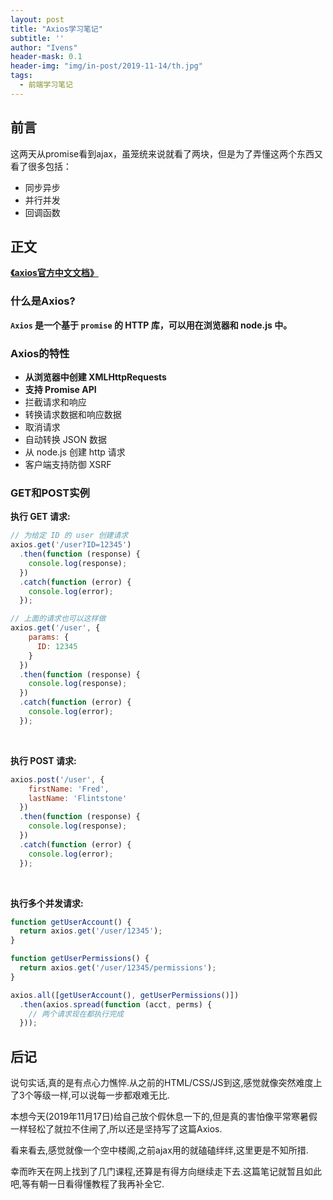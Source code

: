 ```yaml
---
layout: post
title: "Axios学习笔记"
subtitle: ''
author: "Ivens"
header-mask: 0.1
header-img: "img/in-post/2019-11-14/th.jpg"
tags:
  - 前端学习笔记
---
```

## 前言
这两天从promise看到ajax，虽笼统来说就看了两块，但是为了弄懂这两个东西又看了很多包括：
- 同步异步
- 并行并发
- 回调函数

## 正文

[**《axios官方中文文档》**](http://www.axios-js.com/zh-cn/docs/)

### 什么是Axios?

**`Axios` 是一个基于 `promise` 的 HTTP 库，可以用在浏览器和 node.js 中。**

### Axios的特性

- **从浏览器中创建 XMLHttpRequests**
- **支持 Promise API**
- 拦截请求和响应
- 转换请求数据和响应数据
- 取消请求
- 自动转换 JSON 数据
- 从 node.js 创建 http 请求
- 客户端支持防御 XSRF

### GET和POST实例

**执行 GET 请求:**
```js
// 为给定 ID 的 user 创建请求
axios.get('/user?ID=12345')
  .then(function (response) {
    console.log(response);
  })
  .catch(function (error) {
    console.log(error);
  });

// 上面的请求也可以这样做
axios.get('/user', {
    params: {
      ID: 12345
    }
  })
  .then(function (response) {
    console.log(response);
  })
  .catch(function (error) {
    console.log(error);
  });
```
<br>

**执行 POST 请求:**
```js
axios.post('/user', {
    firstName: 'Fred',
    lastName: 'Flintstone'
  })
  .then(function (response) {
    console.log(response);
  })
  .catch(function (error) {
    console.log(error);
  });
```
<br>

**执行多个并发请求:**
```js
function getUserAccount() {
  return axios.get('/user/12345');
}

function getUserPermissions() {
  return axios.get('/user/12345/permissions');
}

axios.all([getUserAccount(), getUserPermissions()])
  .then(axios.spread(function (acct, perms) {
    // 两个请求现在都执行完成
  }));
```

## 后记

说句实话,真的是有点心力憔悴.从之前的HTML/CSS/JS到这,感觉就像突然难度上了3个等级一样,可以说每一步都艰难无比.
    
本想今天(2019年11月17日)给自己放个假休息一下的,但是真的害怕像平常寒暑假一样轻松了就拉不住闸了,所以还是坚持写了这篇Axios.

看来看去,感觉就像一个空中楼阁,之前ajax用的就磕磕绊绊,这里更是不知所措.

幸而昨天在网上找到了几门课程,还算是有得方向继续走下去.这篇笔记就暂且如此吧,等有朝一日看得懂教程了我再补全它.